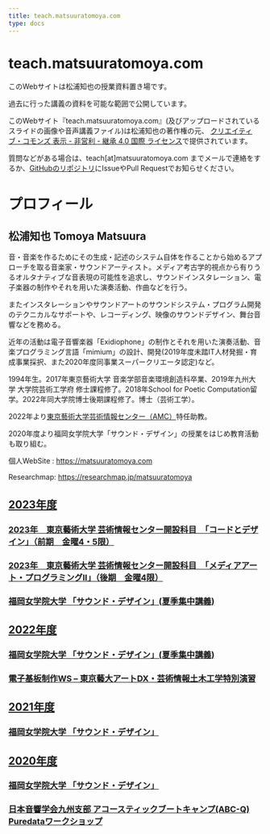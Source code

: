 ```yaml
---
title: teach.matsuuratomoya.com
type: docs
---
```


# teach.matsuuratomoya.com

このWebサイトは松浦知也の授業資料置き場です。

過去に行った講義の資料を可能な範囲で公開しています。

このWebサイト『teach.matsuuratomoya.com』(及びアップロードされているスライドの画像や音声講義ファイル)は松浦知也の著作権の元、 <a rel="license" href="http://creativecommons.org/licenses/by-nc-sa/4.0/">クリエイティブ・コモンズ 表示 - 非営利 - 継承 4.0 国際 ライセンス</a>で提供されています。

質問などがある場合は、teach\[at\]matsuuratomoya.com までメールで連絡をするか、[GitHubのリポジトリ](https://github.com/tomoyanonymous/teach-matsuuratomoya-com)にIssueやPull Requestでお知らせください。


# プロフィール

## 松浦知也 Tomoya Matsuura

音・音楽を作るためにその生成・記述のシステム自体を作ることから始めるアプローチを取る音楽家・サウンドアーティスト。メディア考古学的視点から有りうるオルタナティブな音表現の可能性を追求し、サウンドインスタレーション、電子楽器の制作やそれを用いた演奏活動、作曲などを行う。

またインスタレーションやサウンドアートのサウンドシステム・プログラム開発のテクニカルなサポートや、レコーディング、映像のサウンドデザイン、舞台音響などを務める。

近年の活動は電子音響楽器「Exidiophone」の制作とそれを用いた演奏活動、音楽プログラミング言語「mimium」の設計、開発(2019年度未踏IT人材発掘・育成事業採択、また2020年度同事業スーパークリエータ認定)など。

1994年生。2017年東京藝術大学 音楽学部音楽環境創造科卒業、2019年九州大学 大学院芸術工学府 修士課程修了。2018年School for Poetic Computation留学。2022年同大学院博士後期課程修了。博士（芸術工学）。

2022年より[東京藝術大学芸術情報センター（AMC）](https://amc.geidai.ac.jp/lab/)特任助教。

2020年度より福岡女学院大学「サウンド・デザイン」の授業をはじめ教育活動も取り組む。

個人WebSite : <https://matsuuratomoya.com>

Researchmap: <https://researchmap.jp/matsuuratomoya>

<a href="https://researchmap.jp" class="researchmap-widget" data-widget-type="select" data-widget-user-id="R000030767"  data-widget-language="Japanese"  data-widget-template-id="4" ></a>
<script src="https://researchmap.jp/widgets/js/widget_api.js"></script>

## [2023年度](/docs/2023)

### [2023年　東京藝術大学 芸術情報センター開設科目　「コードとデザイン」（前期　金曜4・5限）](/docs/2023/code-design)

### [2023年　東京藝術大学 芸術情報センター開設科目　「メディアアート・プログラミングII」（後期　金曜4限）](/docs/2023/mediaart-programming2)

### [福岡女学院大学 「サウンド・デザイン」(夏季集中講義)](/docs/2022/fukujo-sounddesign)

## [2022年度](/docs/2022)

### [福岡女学院大学 「サウンド・デザイン」(夏季集中講義)](/docs/2022/fukujo-sounddesign)

### [電子基板制作WS – 東京藝大アートDX・芸術情報土木工学特別演習](/docs/2022/geidai-pcbws)

## [2021年度](/docs/2021)

### [福岡女学院大学 「サウンド・デザイン」](/docs/2021/fukujo-sounddesign)

## [2020年度](/docs/2020)

### [福岡女学院大学 「サウンド・デザイン」](/docs/2020/fukujo-sounddesign)

### [日本音響学会九州支部 アコースティックブートキャンプ(ABC-Q) Puredataワークショップ](/docs/2020/ABC-Q)



